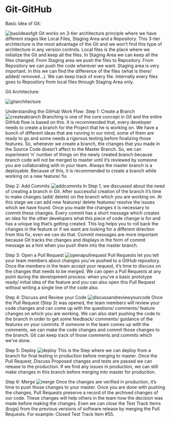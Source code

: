 # Git-GitHub
Basic Idea of Git:

![basiideaofgit](https://user-images.githubusercontent.com/34846166/49345044-863f2500-f64d-11e8-885e-6ff259fe1a6e.JPG)
Git works on 3-tier architecture principle where we have different stages like Local Files, Staging Area and a Repository. This 3-tier architecture is the most advantage of the Git and we won’t find this type of architecture in any version controls.
	Local files is the place where we initialize the Git and keep all the files. In Staging Area we can keep all the files changed. From Staging area we push the files to Repository. From Repository we can push the code wherever we want. Staging area is very important. In this we can find the difference of the files (what is there/ added/ removed…). We can keep track of every file. Internally every files goes to Repository from local files through Staging Area only.

Git Architecture:

![gitarchitecture](https://user-images.githubusercontent.com/34846166/49345049-89d2ac00-f64d-11e8-8d59-8f30980904e7.JPG)


Understanding the GitHub Work Flow: 
Step 1: Create a Branch
![createabranch](https://user-images.githubusercontent.com/34846166/49341469-bbcb1a80-f61b-11e8-8594-8dec20dfe17b.PNG)
	Branching is one of the core concept in Git and the entire GitHub flow is based on this. It is recommended that, every developer needs to create a branch for the Project that he is working on. We have a bunch of different ideas that are running in our mind, some of them are ready to go and some needs a rigorous testing before finalizing those features. So, whenever we create a branch, the changes that you made in the Source Code doesn’t affect to the Master Branch. So, we can experiment ‘n’ number of things on the newly created branch because branch code will not be merged to master until it’s reviewed by someone you are collaborating with in your team. Always the master branch is a deployable. Because of this, it is recommended to create a branch while working on a new feature/ fix. 

Step 2: Add Commits
![addcommits](https://user-images.githubusercontent.com/34846166/49341470-bff73800-f61b-11e8-8617-3e0b0c3cdf50.PNG)
	In Step 1, we discussed about the need of creating a branch in Git.
	After successful creation of the branch it’s time to make changes (add/ delete) on the branch which you are working on. At this stage we can add new features/ delete features/ resolve the issues which we have found.  Once you made the changes it is necessary to commit these changes. 
	Every commit has a short message which creates an idea for the other developers what this piece of code change is for and has a unique log that’s getting created. This log helps you to roll back the changes in the feature or if we want are looking for a different direction from this fix, even we can do that. Commit messages are more important because Git tracks the changes and displays in the form of commit message as a hint when you push them into the master branch. 

Step 3: Open a Pull Request
![openapullrequest](https://user-images.githubusercontent.com/34846166/49341471-ce455400-f61b-11e8-9baf-00587dbead4a.PNG)
	Pull Requests let you tell your team members about changes you’ve pushed to a GitHub repository. Once the members in the team accept your request, it’s time to discuss on the changes that needs to be merged. We can open a Pull Requests at any point during the development process: when you’ve a basic prototype ready/ initial idea of the feature and you can also open this Pull Request without writing a single line of the code also.

Step 4: Discuss and Review your Code
![discussandreviewyourcode](https://user-images.githubusercontent.com/34846166/49341473-d8675280-f61b-11e8-8fc5-71f71fa3782f.PNG)
	Once the Pull Request (Step 3) was opened, the team members will review your code changes and can come up with the questions/ comments/ feature changes on which you are working. We can also start pushing the code to the branch in order to get some feedback/ comments/ guidance of the features on your commits. If someone in the team comes up with the comments, we can make the code changes and commit those changes to the branch. Git can keep track of those comments and commits which we’ve done.

Step 5: Deploy
![deploy](https://user-images.githubusercontent.com/34846166/49341477-ddc49d00-f61b-11e8-80a6-f1afe8669a81.PNG)
	This is the Step where we can deploy from a branch for final testing in production before merging to master. Once the Pull Request, Discuss Proposed changes and tests are passed we can release to the production. If we find any issues in production, we can still make changes in this branch before merging into master for production.

Step 6: Merge
![merge](https://user-images.githubusercontent.com/34846166/49341481-e74e0500-f61b-11e8-9a07-b4e7934ac58e.PNG)
	Once the changes are verified in production, it’s time to push those changes to your master. Once you are done with pushing the changes, Pull Requests preserve a record of the archived changes of our code. These changes will help others in the team how the decision was made before making the changes. 
	Even we can close the Test Track items (bugs) from the previous versions of software release by merging the Pull Requests. For example: Closed Test Track Item #55. 

